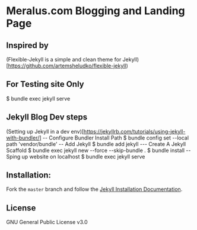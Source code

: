 # Meralus.com Blogging and Landing Page

## Inspired by
(Flexible-Jekyll is a simple and clean theme for Jekyll)[https://github.com/artemsheludko/flexible-jekyll)


## For Testing site Only
$ bundle exec jekyll serve

## Jekyll Blog Dev steps
(Setting up Jekyll in a dev env)[https://jekyllrb.com/tutorials/using-jekyll-with-bundler/]
-- Configure Bundler Install Path
$ bundle config set --local path 'vendor/bundle'
-- Add Jekyll
$ bundle add jekyll
--- Create A Jekyll Scaffold
$ bundle exec jekyll new --force --skip-bundle .
$ bundle install
-- Sping up website on localhost
$ bundle exec jekyll serve


## Installation:

Fork the ``master`` branch and follow the [Jekyll Installation Documentation](https://jekyllrb.com/docs/installation/).

## License

GNU General Public License v3.0
